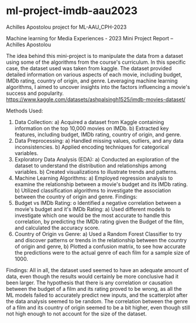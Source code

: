# ml-project-imdb-aau2023
Achilles Apostolou project for ML-AAU_CPH-2023

Machine learning for Media Experiences - 2023 Mini Project Report – Achilles
Apostolou 

The idea behind this mini-project is to manipulate the data from a
dataset using some of the algorithms from the course's curriculum. In this
specific case, the dataset used was taken from kaggle. The dataset provided
detailed information on various aspects of each movie, including budget, IMDb
rating, country of origin, and genre. Leveraging machine learning algorithms, I
aimed to uncover insights into the factors influencing a movie's success and
popularity. 
https://www.kaggle.com/datasets/ashpalsingh1525/imdb-movies-dataset/ 

Methods Used: 

1) Data Collection: a) Acquired a dataset from Kaggle containing information on the top 10,000 movies on IMDb. b) Extracted key features, including budget, IMDb rating, country of origin, and genre.
2) Data Preprocessing: a) Handled missing values, outliers, and any data inconsistencies. b) Applied encoding techniques for categorical variables. 
3) Exploratory Data Analysis (EDA):  a) Conducted an exploration of the dataset to understand the distribution and relationships among variables.  b) Created visualizations to illustrate trends and patterns. 
4) Machine Learning Algorithms:  a) Employed regression analysis to examine the relationship between a movie's budget and its IMDb rating.  b) Utilized classification algorithms to investigate the association between the country of origin and genre. Findings: 
5) Budget vs IMDb Rating: o Identified a negative correlation between a movie's budget and it's IMDb Rating:  a) Used different models to investigate which one would be the most accurate to handle this correlation, by predicting the IMDb rating given the Budget of the film, and calculated the accuracy score. 
6) Country of Origin vs Genre:  a) Used a Random Forest Classifier to try and discover patterns or trends in the relationship between the country of origin and genre, b) Plotted a confusion matrix, to see how accurate the predictions were to the actual genre of each film for a sample size of 1000. 

Findings:
All in all, the dataset used seemed to have an adequate amount of data, even
though the results would certainly be more conclusive had it been larger. The
hypothesis that there is any correlation or causation between the budget of a
film and its rating proved to be wrong, as all the ML models failed to
accurately predict new inputs, and the scatterplot after the data analysis
seemed to be random. The correlation between the genre of a film and its country
of origin seemed to be a bit higher, even though still not high enough to not
account for the size of the dataset.
